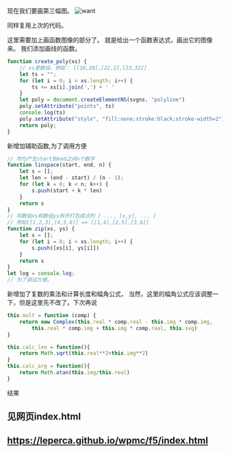 现在我们要画第三幅图。
![want](https://github.com/leperca/wpmc/blob/master/f4/want_1_3.png)

同样复用上次的代码。

这里需要加上画函数图像的部分了。
就是给出一个函数表达式，画出它的图像来。
我们添加画线的函数。
```js
function create_poly(xs) {
    // xs是数组，例如： [[10,20],[22,2],[23,32]]
    let ts = "";
    for (let i = 0; i < xs.length; i++) {
        ts += xs[i].join(',') + ' '
    }
    let poly = document.createElementNS(svgns, "polyline")
    poly.setAttribute("points", ts)
    console.log(ts)
    poly.setAttribute("style", "fill:none;stroke:black;stroke-width=2")
    return poly;
}
```

新增加辅助函数,为了调用方便
```js
// 均匀产生start到end之间n个数字
function linspace(start, end, n) {
    let s = [];
    let len = (end - start) / (n - 1);
    for (let k = 0; k < n; k++) {
        s.push(start + k * len)
    }
    return s
}
// 将数组xs和数组ys拆开打包成点列 [ ..., [x,y], ... ]
// 例如[[1,2,3],[4,5,6]] => [[1,4],[2,5],[3,6]]
function zip(xs, ys) {
    let s = [];
    for (let i = 0; i < xs.length; i++) {
        s.push([xs[i], ys[i]])
    }
    return s
}
let log = console.log; 
// 为了调试方便。
```

新增加了复数的乘法和计算长度和幅角公式，
当然，这里的幅角公式应该调整一下，但是这里先不改了。下次再说
```js
this.mult = function (comp) {
    return new Complex(this.real * comp.real - this.img * comp.img,
        this.real * comp.img + this.img * comp.real, this.svg)
}

this.calc_len = function(){
    return Math.sqrt(this.real**2+this.img**2) 
}
this.calc_arg = function(){
    return Math.atan(this.img/this.real) 
}
```
结果
## 见网页index.html
## https://leperca.github.io/wpmc/f5/index.html
